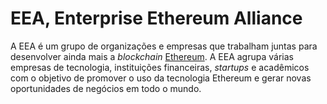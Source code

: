 # EEA, Enterprise Ethereum Alliance

A EEA é um grupo de organizações e empresas que trabalham juntas para desenvolver ainda mais a _blockchain_ [Ethereum](Ethereum.md). A EEA agrupa várias empresas de tecnologia, instituições financeiras, _startups_ e acadêmicos com o objetivo de promover o uso da tecnologia Ethereum e gerar novas oportunidades de negócios em todo o mundo.
